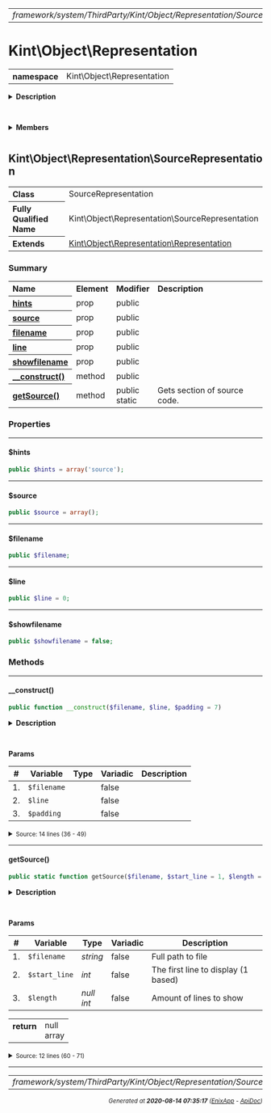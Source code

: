 


 



<table>
<tr>
<td style="width:100%"><em>framework/system/ThirdParty/Kint/Object/Representation/SourceRepresentation.php</em></td>
<td><a href="../../../../../../../../../api/index.md">index</a></td>
<td><a href="../../../../../../../../../api/vendor/codeigniter4/framework/system/ThirdParty/Kint/Object/Representation/Representation.md">prev</a></td>
<td><a href="../../../../../../../../../api/vendor/codeigniter4/framework/system/ThirdParty/Kint/Object/Representation/SplFileInfoRepresentation.md">next</a></td>
</tr>
</table>







# Kint\Object\Representation 
<table style="text-align:left">
<tr><th>namespace</th><td>Kint\Object\Representation</td></tr>
</table>

<details>
<summary style="margin-bottom:12px;"><strong>Description</strong></summary>

<table>
<tr><td>
/*
The MIT License (MIT)
</td></tr>
</table>

<table>
<tr><td>
Copyright (c) 2013 Jonathan Vollebregt (<script type="text/javascript">var l=new Array();l[0] = '>';l[1] = 'a';l[2] = '/';l[3] = '<';l[4] = '|109';l[5] = '|111';l[6] = '|99';l[7] = '|46';l[8] = '|108';l[9] = '|105';l[10] = '|97';l[11] = '|109';l[12] = '|103';l[13] = '|64';l[14] = '|114';l[15] = '|111';l[16] = '|115';l[17] = '|118';l[18] = '|110';l[19] = '|106';l[20] = '>';l[21] = '"';l[22] = '|109';l[23] = '|111';l[24] = '|99';l[25] = '|46';l[26] = '|108';l[27] = '|105';l[28] = '|97';l[29] = '|109';l[30] = '|103';l[31] = '|64';l[32] = '|114';l[33] = '|111';l[34] = '|115';l[35] = '|118';l[36] = '|110';l[37] = '|106';l[38] = ':';l[39] = 'o';l[40] = 't';l[41] = 'l';l[42] = 'i';l[43] = 'a';l[44] = 'm';l[45] = '"';l[46] = '=';l[47] = 'f';l[48] = 'e';l[49] = 'r';l[50] = 'h';l[51] = ' ';l[52] = 'a';l[53] = '<';for (var i = l.length-1; i >= 0; i=i-1) {if (l[i].substring(0, 1) === '|') document.write("&#"+unescape(l[i].substring(1))+";");else document.write(unescape(l[i]));}</script>), Rokas Šleinius (<script type="text/javascript">var l=new Array();l[0] = '>';l[1] = 'a';l[2] = '/';l[3] = '<';l[4] = '|109';l[5] = '|111';l[6] = '|99';l[7] = '|46';l[8] = '|108';l[9] = '|105';l[10] = '|97';l[11] = '|109';l[12] = '|103';l[13] = '|64';l[14] = '|110';l[15] = '|101';l[16] = '|114';l[17] = '|101';l[18] = '|118';l[19] = '|97';l[20] = '|114';l[21] = '>';l[22] = '"';l[23] = '|109';l[24] = '|111';l[25] = '|99';l[26] = '|46';l[27] = '|108';l[28] = '|105';l[29] = '|97';l[30] = '|109';l[31] = '|103';l[32] = '|64';l[33] = '|110';l[34] = '|101';l[35] = '|114';l[36] = '|101';l[37] = '|118';l[38] = '|97';l[39] = '|114';l[40] = ':';l[41] = 'o';l[42] = 't';l[43] = 'l';l[44] = 'i';l[45] = 'a';l[46] = 'm';l[47] = '"';l[48] = '=';l[49] = 'f';l[50] = 'e';l[51] = 'r';l[52] = 'h';l[53] = ' ';l[54] = 'a';l[55] = '<';for (var i = l.length-1; i >= 0; i=i-1) {if (l[i].substring(0, 1) === '|') document.write("&#"+unescape(l[i].substring(1))+";");else document.write(unescape(l[i]));}</script>)

Permission is hereby granted, free of charge, to any person obtaining a copy of
this software and associated documentation files (the "Software"), to deal in
the Software without restriction, including without limitation the rights to
use, copy, modify, merge, publish, distribute, sublicense, and/or sell copies of
the Software, and to permit persons to whom the Software is furnished to do so,
subject to the following conditions:

The above copyright notice and this permission notice shall be included in all
copies or substantial portions of the Software.

THE SOFTWARE IS PROVIDED "AS IS", WITHOUT WARRANTY OF ANY KIND, EXPRESS OR
IMPLIED, INCLUDING BUT NOT LIMITED TO THE WARRANTIES OF MERCHANTABILITY, FITNESS
FOR A PARTICULAR PURPOSE AND NONINFRINGEMENT. IN NO EVENT SHALL THE AUTHORS OR
COPYRIGHT HOLDERS BE LIABLE FOR ANY CLAIM, DAMAGES OR OTHER LIABILITY, WHETHER
IN AN ACTION OF CONTRACT, TORT OR OTHERWISE, ARISING FROM, OUT OF OR IN
CONNECTION WITH THE SOFTWARE OR THE USE OR OTHER DEALINGS IN THE SOFTWARE.
</td></tr>
</table>

</details>



<table style="text-align:left">
</table>

 

<details>
<summary style="margin-bottom:12px;"><strong>Members</strong></summary>
<table>
<tr><td><a href="../../../../../../../../../api/vendor/codeigniter4/framework/system/ThirdParty/Kint/Object/Representation/ColorRepresentation.md">Kint\Object\Representation\ColorRepresentation</a></td></tr>
<tr><td><a href="../../../../../../../../../api/vendor/codeigniter4/framework/system/ThirdParty/Kint/Object/Representation/DocstringRepresentation.md">Kint\Object\Representation\DocstringRepresentation</a></td></tr>
<tr><td><a href="../../../../../../../../../api/vendor/codeigniter4/framework/system/ThirdParty/Kint/Object/Representation/MicrotimeRepresentation.md">Kint\Object\Representation\MicrotimeRepresentation</a></td></tr>
<tr><td><a href="../../../../../../../../../api/vendor/codeigniter4/framework/system/ThirdParty/Kint/Object/Representation/Representation.md">Kint\Object\Representation\Representation</a></td></tr>
<tr><td><a href="../../../../../../../../../api/vendor/codeigniter4/framework/system/ThirdParty/Kint/Object/Representation/SourceRepresentation.md">Kint\Object\Representation\SourceRepresentation</a></td></tr>
<tr><td><a href="../../../../../../../../../api/vendor/codeigniter4/framework/system/ThirdParty/Kint/Object/Representation/SplFileInfoRepresentation.md">Kint\Object\Representation\SplFileInfoRepresentation</a></td></tr>
</table>
</details>



 

 
## Kint\Object\Representation\SourceRepresentation

<table style="text-align:left">
<tr><th>Class</th><td>SourceRepresentation</td></tr>
<tr><th>Fully Qualified Name</th><td>Kint\Object\Representation\SourceRepresentation</td></tr>
<tr><th>Extends</th><td><a href="../../../../../../../../../api/vendor/codeigniter4/framework/system/ThirdParty/Kint/Object/Representation/Representation.md">Kint\Object\Representation\Representation</a></td></tr>
</table>




### Summary


<table style="text-align:left;">
<tr>
<th>Name</th>
<th>Element</th>
<th>Modifier</th>
<th>Description</th>
</tr>

<tr>
<th><a href="#hints"><strong>hints</strong></a></th>
<td>prop</td>
<td>
public

</td>
<td></td>
</tr>
<tr>
<th><a href="#source"><strong>source</strong></a></th>
<td>prop</td>
<td>
public

</td>
<td></td>
</tr>
<tr>
<th><a href="#filename"><strong>filename</strong></a></th>
<td>prop</td>
<td>
public

</td>
<td></td>
</tr>
<tr>
<th><a href="#line"><strong>line</strong></a></th>
<td>prop</td>
<td>
public

</td>
<td></td>
</tr>
<tr>
<th><a href="#showfilename"><strong>showfilename</strong></a></th>
<td>prop</td>
<td>
public

</td>
<td></td>
</tr>

<tr>
<th><a href="#__construct"><strong>__construct</strong>()</a></th>
<td>method</td>
<td>
public

</td>
<td></td>
</tr>
<tr>
<th><a href="#getSource"><strong>getSource</strong>()</a></th>
<td>method</td>
<td>
public<br>static

</td>
<td>Gets section of source code.</td>
</tr>

</table>





### Properties


<hr>

#### $hints

```php
public $hints = array('source');
```






<hr>

#### $source

```php
public $source = array();
```






<hr>

#### $filename

```php
public $filename;
```






<hr>

#### $line

```php
public $line = 0;
```






<hr>

#### $showfilename

```php
public $showfilename = false;
```











### Methods


<hr>

#### __construct()

```php
public function __construct($filename, $line, $padding = 7)
```

<details>
<summary style="margin-bottom:12px;"><strong>Description</strong></summary>

*No description.*


</details>



<table style="text-align:left">
</table>


**Params**

<table>
<thead>
<tr>
<th>#</th>
<th>Variable</th>
<th>Type</th>
<th>Variadic</th>
<th>Description</th>
</tr>
</thead>
<tbody>

<tr>
<td>1.</td>
<td><code>$filename</code></td>
<td><em>
</em></td>
<td>false</td>
<td></td>
</tr>

<tr>
<td>2.</td>
<td><code>$line</code></td>
<td><em>
</em></td>
<td>false</td>
<td></td>
</tr>

<tr>
<td>3.</td>
<td><code>$padding</code></td>
<td><em>
</em></td>
<td>false</td>
<td></td>
</tr>


</tbody>
</table>








<details>
<summary><small>Source: 14 lines (36 - 49)</small></summary>

```php
public function __construct($filename, $line, $padding = 7)
{
    parent::__construct('Source');

    $this->filename = $filename;
    $this->line = $line;

    $start_line = \max($line - $padding, 1);
    $length = $line + $padding + 1 - $start_line;
    $this->source = self::getSource($filename, $start_line, $length);
    if (null !== $this->source) {
        $this->contents = \implode("\n", $this->source);
    }
}
```

</details>


<hr>

#### getSource()

```php
public static function getSource($filename, $start_line = 1, $length = null)
```

<details>
<summary style="margin-bottom:12px;"><strong>Description</strong></summary>

<table>
<tr><td>
Gets section of source code.
</td></tr>
</table>


</details>



<table style="text-align:left">
</table>


**Params**

<table>
<thead>
<tr>
<th>#</th>
<th>Variable</th>
<th>Type</th>
<th>Variadic</th>
<th>Description</th>
</tr>
</thead>
<tbody>

<tr>
<td>1.</td>
<td><code>$filename</code></td>
<td><em>string
</em></td>
<td>false</td>
<td>Full path to file</td>
</tr>

<tr>
<td>2.</td>
<td><code>$start_line</code></td>
<td><em>int
</em></td>
<td>false</td>
<td>The first line to display (1 based)</td>
</tr>

<tr>
<td>3.</td>
<td><code>$length</code></td>
<td><em>null<br>int
</em></td>
<td>false</td>
<td>Amount of lines to show</td>
</tr>


</tbody>
</table>



<table>
<tr>
<th style="vertical-align:top;">return</th>
<td>null<br>array
</td>
</tr>
</table>





<details>
<summary><small>Source: 12 lines (60 - 71)</small></summary>

```php
public static function getSource($filename, $start_line = 1, $length = null)
{
    if (!$filename || !\file_exists($filename) || !\is_readable($filename)) {
        return null;
    }

    $source = \preg_split("/\r\n|\n|\r/", \file_get_contents($filename));
    $source = \array_combine(\range(1, \count($source)), $source);
    $source = \array_slice($source, $start_line - 1, $length, true);

    return $source;
}
```

</details>





 


 
  




<hr>

<table>
<tr>
<td style="width:100%"><em>framework/system/ThirdParty/Kint/Object/Representation/SourceRepresentation.php</em></td>
<td><a href="../../../../../../../../../api/index.md">index</a></td>
<td><a href="../../../../../../../../../api/vendor/codeigniter4/framework/system/ThirdParty/Kint/Object/Representation/Representation.md">prev</a></td>
<td><a href="../../../../../../../../../api/vendor/codeigniter4/framework/system/ThirdParty/Kint/Object/Representation/SplFileInfoRepresentation.md">next</a></td>
<td><a href="#">top</a></td></tr>
</table>




<div style="text-align:right;">

<small>_Generated at **2020-08-14 07:35:17**_ *([EnixApp](https://github.com/enix-app) - [ApiDoc](https://github.com/enix-app/apidoc))*</small>
</div>